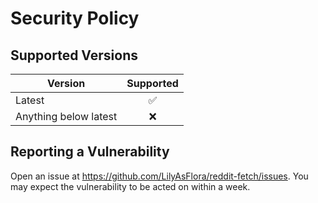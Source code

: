 # Security Policy

## Supported Versions

| Version | Supported          |
| ------- |:------------------:|
| Latest   | :white_check_mark: |
| Anything below latest   | :x:                |


## Reporting a Vulnerability

Open an issue at https://github.com/LilyAsFlora/reddit-fetch/issues.
You may expect the vulnerability to be acted on within a week.

